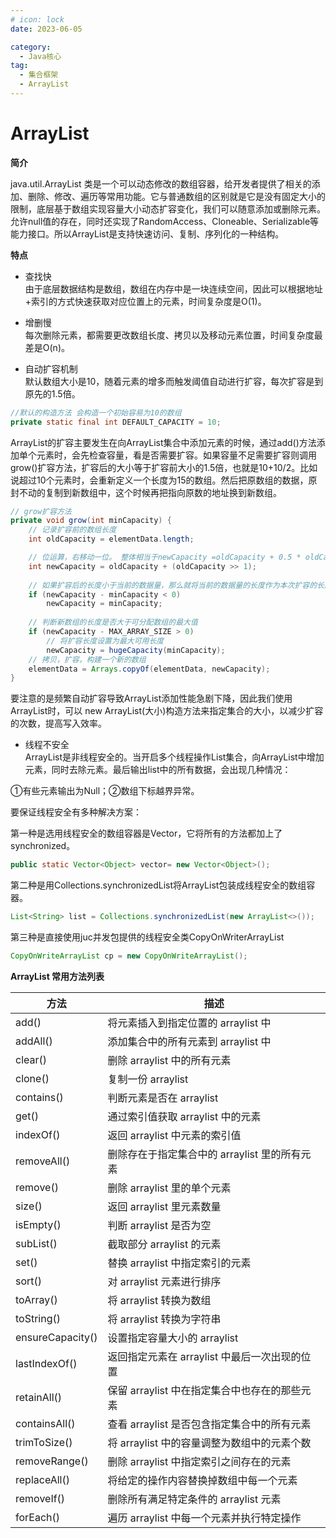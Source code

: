 ```yaml
---
# icon: lock
date: 2023-06-05

category:
  - Java核心
tag:
  - 集合框架
  - ArrayList
---
```


# ArrayList
**简介**  

java.util.ArrayList 类是一个可以动态修改的数组容器，给开发者提供了相关的添加、删除、修改、遍历等常用功能。它与普通数组的区别就是它是没有固定大小的限制，底层基于数组实现容量大小动态扩容变化，我们可以随意添加或删除元素。允许null值的存在，同时还实现了RandomAccess、Cloneable、Serializable等能力接口。所以ArrayList是支持快速访问、复制、序列化的一种结构。  

**特点**  

- 查找快  
由于底层数据结构是数组，数组在内存中是一块连续空间，因此可以根据地址+索引的方式快速获取对应位置上的元素，时间复杂度是O(1)。  

- 增删慢  
每次删除元素，都需要更改数组长度、拷贝以及移动元素位置，时间复杂度最差是O(n)。 

- 自动扩容机制  
默认数组大小是10，随着元素的增多而触发阈值自动进行扩容，每次扩容是到原先的1.5倍。   
```java
//默认的构造方法 会构造一个初始容易为10的数组
private static final int DEFAULT_CAPACITY = 10;
``` 
ArrayList的扩容主要发生在向ArrayList集合中添加元素的时候，通过add()方法添加单个元素时，会先检查容量，看是否需要扩容。如果容量不足需要扩容则调用grow()扩容方法，扩容后的大小等于扩容前大小的1.5倍，也就是10+10/2。比如说超过10个元素时，会重新定义一个长度为15的数组。然后把原数组的数据，原封不动的复制到新数组中，这个时候再把指向原数的地址换到新数组。
```java
// grow扩容方法
private void grow(int minCapacity) {
    // 记录扩容前的数组长度
    int oldCapacity = elementData.length;

    // 位运算，右移动一位。 整体相当于newCapacity =oldCapacity + 0.5 * oldCapacity
    int newCapacity = oldCapacity + (oldCapacity >> 1);
    
    // 如果扩容后的长度小于当前的数据量，那么就将当前的数据量的长度作为本次扩容的长度
    if (newCapacity - minCapacity < 0)
        newCapacity = minCapacity;
    
    // 判断新数组的长度是否大于可分配数组的最大值
    if (newCapacity - MAX_ARRAY_SIZE > 0)
        // 将扩容长度设置为最大可用长度
        newCapacity = hugeCapacity(minCapacity);
    // 拷贝，扩容，构建一个新的数组
    elementData = Arrays.copyOf(elementData, newCapacity);
}
```

要注意的是频繁自动扩容导致ArrayList添加性能急剧下降，因此我们使用ArrayList时，可以 new ArrayList(大小)构造方法来指定集合的大小，以减少扩容的次数，提高写入效率。

- 线程不安全  
ArrayList是非线程安全的。当开启多个线程操作List集合，向ArrayList中增加元素，同时去除元素。最后输出list中的所有数据，会出现几种情况：

①有些元素输出为Null；②数组下标越界异常。  

要保证线程安全有多种解决方案：  

第一种是选用线程安全的数组容器是Vector，它将所有的方法都加上了synchronized。
```java
public static Vector<Object> vector= new Vector<Object>(); 
```
第二种是用Collections.synchronizedList将ArrayList包装成线程安全的数组容器。
```java
List<String> list = Collections.synchronizedList(new ArrayList<>());
```
第三种是直接使用juc并发包提供的线程安全类CopyOnWriterArrayList
```java
CopyOnWriteArrayList cp = new CopyOnWriteArrayList();
```


**ArrayList 常用方法列表**  

|方法	|描述
| ----------- | ----------- |
|add()	|将元素插入到指定位置的 arraylist 中
|addAll()	|添加集合中的所有元素到 arraylist 中
|clear()	|删除 arraylist 中的所有元素
|clone()	|复制一份 arraylist
|contains()	|判断元素是否在 arraylist
|get()	|通过索引值获取 arraylist 中的元素
|indexOf()	|返回 arraylist 中元素的索引值
|removeAll()	|删除存在于指定集合中的 arraylist 里的所有元素
|remove()	|删除 arraylist 里的单个元素
|size()	|返回 arraylist 里元素数量
|isEmpty()	|判断 arraylist 是否为空
|subList()	|截取部分 arraylist 的元素
|set()	|替换 arraylist 中指定索引的元素
|sort()	|对 arraylist 元素进行排序
|toArray()	|将 arraylist 转换为数组
|toString()	|将 arraylist 转换为字符串
|ensureCapacity()	|设置指定容量大小的 arraylist
|lastIndexOf()	|返回指定元素在 arraylist 中最后一次出现的位置
|retainAll()	|保留 arraylist 中在指定集合中也存在的那些元素
|containsAll()	|查看 arraylist 是否包含指定集合中的所有元素
|trimToSize()	|将 arraylist 中的容量调整为数组中的元素个数
|removeRange()	|删除 arraylist 中指定索引之间存在的元素
|replaceAll()	|将给定的操作内容替换掉数组中每一个元素
|removeIf()	|删除所有满足特定条件的 arraylist 元素
|forEach()	|遍历 arraylist 中每一个元素并执行特定操作

 

